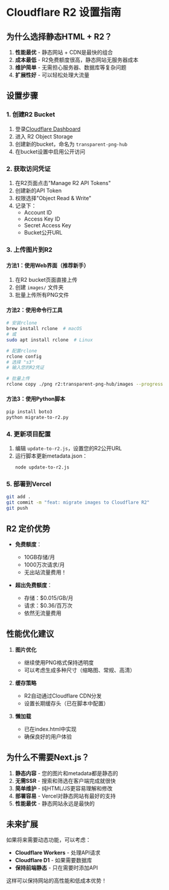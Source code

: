 # Cloudflare R2 设置指南

## 为什么选择静态HTML + R2？

1. **性能最优** - 静态网站 + CDN是最快的组合
2. **成本最低** - R2免费额度很高，静态网站无服务器成本
3. **维护简单** - 无需担心服务器、数据库等复杂问题
4. **扩展性好** - 可以轻松处理大流量

## 设置步骤

### 1. 创建R2 Bucket

1. 登录[Cloudflare Dashboard](https://dash.cloudflare.com/)
2. 进入 R2 Object Storage
3. 创建新的bucket，命名为 `transparent-png-hub`
4. 在bucket设置中启用公开访问

### 2. 获取访问凭证

1. 在R2页面点击"Manage R2 API Tokens"
2. 创建新的API Token
3. 权限选择"Object Read & Write"
4. 记录下：
   - Account ID
   - Access Key ID
   - Secret Access Key
   - Bucket公开URL

### 3. 上传图片到R2

#### 方法1：使用Web界面（推荐新手）
1. 在R2 bucket页面直接上传
2. 创建 `images/` 文件夹
3. 批量上传所有PNG文件

#### 方法2：使用命令行工具
```bash
# 安装rclone
brew install rclone  # macOS
# 或
sudo apt install rclone  # Linux

# 配置rclone
rclone config
# 选择 "s3"
# 输入您的R2凭证

# 批量上传
rclone copy ./png r2:transparent-png-hub/images --progress
```

#### 方法3：使用Python脚本
```bash
pip install boto3
python migrate-to-r2.py
```

### 4. 更新项目配置

1. 编辑 `update-to-r2.js`，设置您的R2公开URL
2. 运行脚本更新metadata.json：
   ```bash
   node update-to-r2.js
   ```

### 5. 部署到Vercel

```bash
git add .
git commit -m "feat: migrate images to Cloudflare R2"
git push
```

## R2 定价优势

- **免费额度**：
  - 10GB存储/月
  - 1000万次请求/月
  - 无出站流量费用！

- **超出免费额度**：
  - 存储：$0.015/GB/月
  - 请求：$0.36/百万次
  - 依然无流量费用

## 性能优化建议

1. **图片优化**
   - 继续使用PNG格式保持透明度
   - 可以考虑生成多种尺寸（缩略图、常规、高清）

2. **缓存策略**
   - R2自动通过Cloudflare CDN分发
   - 设置长期缓存头（已在脚本中配置）

3. **懒加载**
   - 已在index.html中实现
   - 确保良好的用户体验

## 为什么不需要Next.js？

1. **静态内容** - 您的图片和metadata都是静态的
2. **无需SSR** - 搜索和筛选在客户端完成就很快
3. **简单维护** - 纯HTML/JS更容易理解和修改
4. **部署容易** - Vercel对静态网站有最好的支持
5. **性能最优** - 静态网站永远是最快的

## 未来扩展

如果将来需要动态功能，可以考虑：
- **Cloudflare Workers** - 处理API请求
- **Cloudflare D1** - 如果需要数据库
- **保持前端静态** - 只在需要时添加API

这样可以保持网站的高性能和低成本优势！